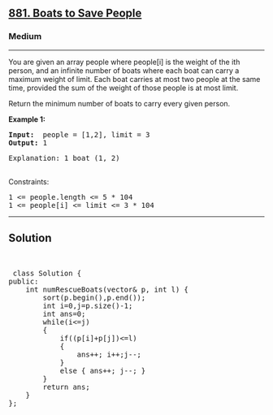 
<h2><a href="https://leetcode.com/problems/boats-to-save-people/">881. Boats to Save People</a></h2>
<h3>Medium</h3>
<hr>
<div><p>
You are given an array people where people[i] is the weight of the ith person, and an infinite number of boats where each boat can carry a maximum weight of limit. Each boat carries at most two people at the same time, provided the sum of the weight of those people is at most limit.

Return the minimum number of boats to carry every given person.
</p>


<p><strong>Example 1:</strong></p>
<pre><strong>Input:</strong>  people = [1,2], limit = 3
<strong>Output:</strong> 1
</pre>
<pre>
Explanation: 1 boat (1, 2)
  </pre>
  

Constraints:
<pre>
1 <= people.length <= 5 * 104
1 <= people[i] <= limit <= 3 * 104
</pre>
<hr>
 <h2><strong><b>Solution</b></strong></h2>
 <br>
 <pre>
 class Solution {
public:
    int numRescueBoats(vector<int>& p, int l) {
        sort(p.begin(),p.end());
        int i=0,j=p.size()-1;
        int ans=0;
        while(i<=j)
        {
            if((p[i]+p[j])<=l)
            {
                ans++; i++;j--;
            }
            else { ans++; j--; }
        }
        return ans;
    }
};
 </pre>

